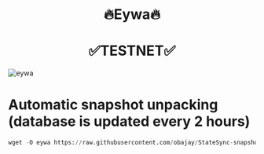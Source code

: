 <h1 align="center"> 🔥Eywa🔥</h1>

<h1 align="center"> ✅TESTNET✅</h1>

![eywa](https://user-images.githubusercontent.com/44331529/233964599-6d89835c-b2f4-4b4c-9814-c2fbc2b30db3.png)

# Automatic snapshot unpacking  (database is updated every 2 hours)
```python
wget -O eywa https://raw.githubusercontent.com/obajay/StateSync-snapshots/main/Eywa/eywa && chmod +x eywa && ./eywa
```
